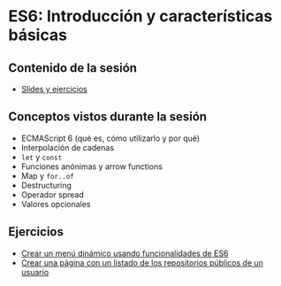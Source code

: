 # ES6: Introducción y características básicas

## Contenido de la sesión

- [Slides y ejercicios](http://slides.com/adalab/deck-2)

## Conceptos vistos durante la sesión

- ECMAScript 6 (qué es, cómo utilizarlo y por qué)
- Interpolación de cadenas
- `let` y `const`
- Funciones anónimas y arrow functions
- Map y `for..of`
- Destructuring
- Operador spread
- Valores opcionales

## Ejercicios

- [Crear un menú dinámico usando funcionalidades de ES6](ejercicios/1_1_menu.md)
- [Crear una página con un listado de los repositorios públicos de un usuario](ejercicios/1_2_repositorios.md)

